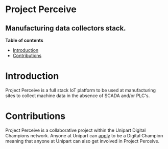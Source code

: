 # Project Perceive
## Manufacturing data collectors stack.
**Table of contents**
* [Introduction](https://github.com/rvUnipart/ProjectPerceive/master/README.md#introduction)
* [Contributions](https://github.com/rvUnipart/ProjectPerceive/master/README.md#contributions)

# Introduction
Project Perceive is a full stack IoT platform to be used at manufacturing sites to collect machine data in the absence of SCADA and/or PLC's.

# Contributions
Project Perceive is a collaborative project within the Unipart Digital Champions network. Anyone at Unipart can [apply](https://www.unipartwayonline.com/systems-tools/digital/digital-community/) to be a Digital Champion meaning that anyone at Unipart can also get involved in Project Perceive.

